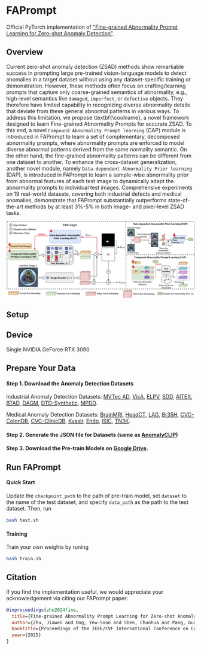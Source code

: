 # FAPrompt

Official PyTorch implementation of ["Fine-grained Abnormality Prompt Learning for Zero-shot Anomaly Detection"](https://arxiv.org/pdf/2410.10289). 

## Overview
Current zero-shot anomaly detection (ZSAD) methods show remarkable success in prompting large pre-trained vision-language models to detect anomalies in a target dataset without using any dataset-specific training or demonstration. However, these methods often focus on crafting/learning prompts that capture only coarse-grained semantics of abnormality, e.g., high-level semantics like `damaged`, `imperfect`, or `defective` objects. They therefore have limited capability in recognizing diverse abnormality details that deviate from these general abnormal patterns in various ways. To address this limitation, we propose \textbf{\coolname}, a novel framework designed to learn Fine-grained Abnormality Prompts for accurate ZSAD. To this end, a novel `Compound Abnormality Prompt learning` (CAP) module is introduced in FAPrompt to learn a set of complementary, decomposed abnormality prompts, where abnormality prompts are enforced to model diverse abnormal patterns derived from the same normality semantic. On the other hand, the fine-grained abnormality patterns can be different from one dataset to another. To enhance the cross-dataset generalization,  another novel module, namely `Data-dependent Abnormality Prior learning` (DAP), is introduced in FAPrompt to learn a sample-wise abnormality prior from abnormal features of each test image to dynamically adapt the abnormality prompts to individual test images. Comprehensive experiments on 19 real-world datasets, covering both industrial defects and medical anomalies, demonstrate that FAPrompt substantially outperforms state-of-the-art methods by at least 3%-5% in both image- and pixel-level ZSAD tasks.

![image](./img/framework.png)

## Setup

## Device
Single NVIDIA GeForce RTX 3090

## Prepare Your Data
#### Step 1. Download the Anomaly Detection Datasets
Industrial Anomaly Detection Datasets: [MVTec AD](https://www.mvtec.com/company/research/datasets/mvtec-ad), [VisA](https://github.com/amazon-science/spot-diff), [ELPV](https://github.com/zae-bayern/elpv-dataset), [SDD](https://www.vicos.si/resources/kolektorsdd/), [AITEX](https://www.aitex.es/afid/), [BTAD](http://avires.dimi.uniud.it/papers/btad/btad.zip), [DAGM](https://www.kaggle.com/datasets/mhskjelvareid/dagm-2007-competition-dataset-optical-inspection), [DTD-Synthetic](https://drive.google.com/drive/folders/10OyPzvI3H6llCZBxKxFlKWt1Pw1tkMK1), [MPDD](https://github.com/stepanje/MPDD).

Medical Anomaly Detection Datasets: [BrainMRI](https://www.kaggle.com/datasets/navoneel/brain-mri-images-for-brain-tumor-detection), [HeadCT](https://www.kaggle.com/datasets/felipekitamura/head-ct-hemorrhage), [LAG](https://github.com/smilell/AG-CNN), [Br35H](https://www.kaggle.com/datasets/ahmedhamada0/brain-tumor-detection), [CVC-ColonDB](https://figshare.com/articles/figure/Polyp_DataSet_zip/21221579), [CVC-ClinicDB](https://figshare.com/articles/figure/Polyp_DataSet_zip/21221579), [Kvasir](https://figshare.com/articles/figure/Polyp_DataSet_zip/21221579), [Endo](https://drive.google.com/file/d/1LNpLkv5ZlEUzr_RPN5rdOHaqk0SkZa3m/view), [ISIC](https://drive.google.com/file/d/1UeuKgF1QYfT1jTlYHjxKB3tRjrFHfFDR/view), [TN3K](https://github.com/haifangong/TRFE-Net-for-thyroid-nodule-segmentation?tab=readme-ov-file).

#### Step 2. Generate the JSON file for Datasets (same as [AnomalyCLIP](https://github.com/zqhang/AnomalyCLIP/tree/main?tab=readme-ov-file))

#### Step 3. Download the Pre-train Models on [Google Drive]().

## Run FAPrompt
#### Quick Start
Update the `checkpoint_path` to the path of pre-train model, set `dataset` to the name of the test dataset, and specify `data_path` as the path to the test dataset. Then, run
```bash
bash test.sh
```

#### Training
Train your own weights by runing
```bash
bash train.sh
```

## Citation
If you find the implementation useful, we would appreciate your acknowledgement via citing our FAPrompt paper:
```bibtex
@inproceedings{zhu2024fine,
  title={Fine-grained Abnormality Prompt Learning for Zero-shot Anomaly Detection},
  author={Zhu, Jiawen and Ong, Yew-Soon and Shen, Chunhua and Pang, Guansong},
  booktitle={Proceedings of the IEEE/CVF International Conference on Computer Vision},
  year={2025}
}
```

